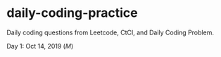 # daily-coding-practice
Daily coding questions from Leetcode, CtCI, and Daily Coding Problem.

Day 1: Oct 14, 2019 (*M*)
